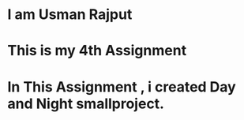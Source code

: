 # I am Usman Rajput
# This is my 4th Assignment
# In This Assignment , i created Day and Night smallproject.
 
